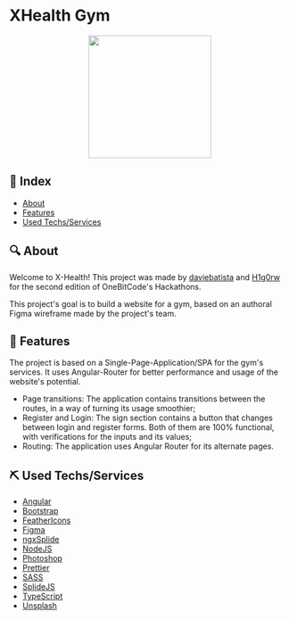 # XHealth Gym
<div align="center">
  <img src="https://i.imgur.com/NcxApp2.png" width="220" />
</div>

## 📖 Index
- [About](#about-it)
- [Features](#features)
- [Used Techs/Services](#techs-used)

## 🔍 About <a name = "about-it"></a>
Welcome to X-Health! This project was made by <a href="https://github.com/daviebatista">daviebatista</a> and <a href="https://github.com/H1g0rw">H1g0rw</a> for the second edition of OneBitCode's Hackathons.

This project's goal is to build a website for a gym, based on an authoral Figma wireframe made by the project's team.

## 🎈 Features <a name = "features"></a>
The project is based on a Single-Page-Application/SPA for the gym's services. It uses Angular-Router for better performance and usage of the website's potential.

- Page transitions: The application contains transitions between the routes, in a way of turning its usage smoothier;
- Register and Login: The sign section contains a button that changes between login and register forms. Both of them are 100% functional, with verifications for the inputs and its values;
- Routing: The application uses Angular Router for its alternate pages.

## ⛏ Used Techs/Services <a name = "techs-used"></a>
- [Angular](https://angular.io/)
- [Bootstrap](https://getbootstrap.com/)
- [FeatherIcons](https://feathericons.com/)
- [Figma](https://www.figma.com/)
- [ngxSplide](https://www.npmjs.com/package/ngx-splide)
- [NodeJS](https://nodejs.org/)
- [Photoshop](https://www.adobe.com/br/)
- [Prettier](https://www.npmjs.com/package/prettier)
- [SASS](https://www.npmjs.com/package/sass)
- [SplideJS](https://www.npmjs.com/package/@splidejs/splide)
- [TypeScript](https://www.npmjs.com/package/typescript)
- [Unsplash](https://unsplash.com/pt-br)